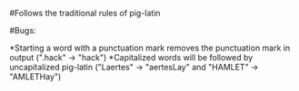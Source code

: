 #Follows the traditional rules of pig-latin

#Bugs:

*Starting a word with a punctuation mark removes the punctuation mark in output (".hack" -> "hack")
*Capitalized words will be followed by uncapitalized pig-latin ("Laertes" -> "aertesLay" and "HAMLET" -> "AMLETHay")